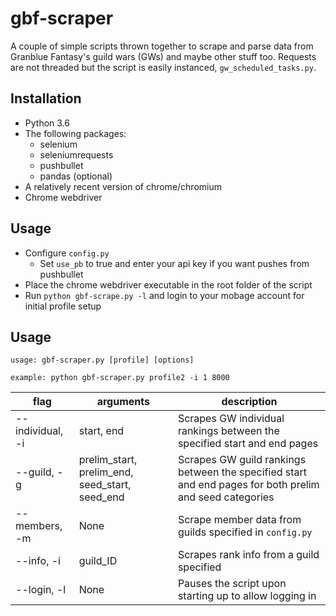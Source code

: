 # gbf-scraper

A couple of simple scripts thrown together to scrape and parse data from Granblue Fantasy's guild wars (GWs) and maybe other stuff too. Requests are not threaded but the script is easily instanced, `gw_scheduled_tasks.py`.

## Installation

* Python 3.6
* The following packages:
  * selenium
  * seleniumrequests
  * pushbullet
  * pandas (optional)
* A relatively recent version of chrome/chromium
* Chrome webdriver

## Usage

* Configure `config.py`
  * Set `use_pb` to true and enter your api key if you want pushes from pushbullet
* Place the chrome webdriver executable in the root folder of the script
* Run `python gbf-scrape.py -l` and login to your mobage account for initial profile setup

## Usage
`usage: gbf-scraper.py [profile] [options]`

`example: python gbf-scraper.py profile2 -i 1 8000`

|flag   |arguments|description|
|---------|---------|-----------|
|--individual, -i| start, end| Scrapes GW individual rankings between the specified start and end pages
|--guild, -g| prelim_start, prelim_end, seed_start, seed_end| Scrapes GW guild rankings between the specified start and end pages for both prelim and seed categories
|--members, -m|None|Scrape member data from guilds specified in `config.py`|
|--info, -i|guild_ID|Scrapes rank info from a guild specified|
|--login, -l|None|Pauses the script upon starting up to allow logging in|

